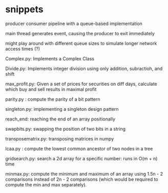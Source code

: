 # snippets

producer consumer pipeline with a queue-based implementation

main thread generates event, causing the producer to exit immediately

might play around with different queue sizes to simulate longer network access times (?)

Complex.py: Implements a Complex Class

Divide.py: Implements integer division using only addition, subractioh, and shift

max_profit.py: Given a set of prices for securities on diff days, calculate which buy and sell results in maximal profit

parity.py : compute the parity of a bit pattern

singleton.py: implementing a singleton design pattern

reach_end: reaching the end of an array positionally

swapbits.py: swapping the position of two bits in a string

transposematrix.py: transposing matrices in numpy

lcaa.py : compute the lowest common ancestor of two nodes in a tree 

gridsearch.py: search a 2d array for a specific number: runs in O(m + n) time

minmax.py: compute the minimum and maximum of an array using 1.5n - 2 comparisons instead of 2n - 2 comparisons (which would be required to compute the min and max separately).
